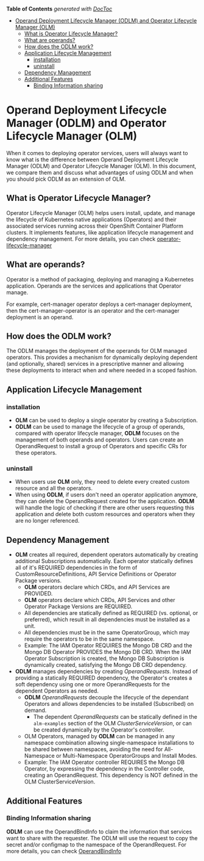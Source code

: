 <!-- START doctoc generated TOC please keep comment here to allow auto update -->
<!-- DON'T EDIT THIS SECTION, INSTEAD RE-RUN doctoc TO UPDATE -->
**Table of Contents**  *generated with [DocToc](https://github.com/thlorenz/doctoc)*

- [Operand Deployment Lifecycle Manager (ODLM) and Operator Lifecycle Manager (OLM)](#operand-deployment-lifecycle-manager-odlm-and-operator-lifecycle-manager-olm)
  - [What is Operator Lifecycle Manager?](#what-is-operator-lifecycle-manager)
  - [What are operands?](#what-are-operands)
  - [How does the ODLM work?](#how-does-the-odlm-work)
  - [Application Lifecycle Management](#application-lifecycle-management)
    - [installation](#installation)
    - [uninstall](#uninstall)
  - [Dependency Management](#dependency-management)
  - [Additional Features](#additional-features)
    - [Binding Information sharing](#binding-information-sharing)

<!-- END doctoc generated TOC please keep comment here to allow auto update -->

# Operand Deployment Lifecycle Manager (ODLM) and Operator Lifecycle Manager (OLM)

When it comes to deploying operator services, users will always want to know what is the difference between Operand Deployment Lifecycle Manager (ODLM) and Operator Lifecycle Manager (OLM). In this document, we compare them and discuss what advantages of using ODLM and when you should pick ODLM as an extension of OLM.

## What is Operator Lifecycle Manager?

Operator Lifecycle Manager (OLM) helps users install, update, and manage the lifecycle of Kubernetes native applications (Operators) and their associated services running across their OpenShift Container Platform clusters.
It implements features, like application lifecycle management and dependency management. For more details, you can check [operator-lifecycle-manager](https://github.com/operator-framework/operator-lifecycle-manager)

## What are operands?

Operator is a method of packaging, deploying and managing a Kubernetes application.
Operands are the services and applications that Operator manage.

For example, cert-manager operator deploys a cert-manager deployment, then the cert-manager-operator is an operator and the cert-manager deployment is an operand.

## How does the ODLM work?

The ODLM manages the deployment of the operands for OLM managed operators.  This provides a mechanism for dynamically deploying dependent (and optionally, shared) services in a prescriptive manner and allowing these deployments to interact when and where needed in a scoped fashion.

## Application Lifecycle Management

### installation

- **OLM** can be used to deploy a single operator by creating a Subscription.
- **ODLM** can be used to manage the lifecycle of a group of operands, compared with operator lifecycle manager, **ODLM** focuses on the management of both operands and operators. Users can create an OperandRequest to install a group of Operators and specific CRs for these operators.

### uninstall

- When users use **OLM** only, they need to delete every created custom resource and all the operators.
- When using **ODLM**, if users don't need an operator application anymore, they can delete the OperandRequest created for the application. **ODLM** will handle the logic of checking if there are other users requesting this application and delete both custom resources and operators when they are no longer referenced.

## Dependency Management

- **OLM** creates all required, dependent operators automatically by creating additional Subscriptions automatically.  Each operator statically defines all of it's REQUIRED dependencies in the form of CustomResourceDefinitions, API Service Definitions or Operator Package versions.  
  - **OLM** operators declare which CRDs, and API Services are PROVIDED.
  - **OLM** operators declare which CRDs, API Services and other Operator Package Versions are REQUIRED.
  - All dependencies are statically defined as REQUIRED (vs. optional, or preferred), which result in all dependencies must be installed as a unit.
  - All dependencies must be in the same OperatorGroup, which may require the operators to be in the same namespace. 
  - Example:  The IAM Operator REQUIRES the Mongo DB CRD and the Mongo DB Operator PROVIDES the Mongo DB CRD.  When the IAM Operator Subscription is created, the Mongo DB Subscription is dynamically created, satisfying the Mongo DB CRD dependency.
- **ODLM** manages dependencies by creating _OperandRequests_.  Instead of providing a statically REQUIRED dependency, the Operator's creates a soft dependency using one or more OperandRequests for the dependent Operators as needed.  
  - **ODLM** *OperandRequests* decouple the lifecycle of the dependant Operators and allows dependencies to be installed (Subscribed) on demand.
    - The dependent _OperandRequests_ can be statically defined in the `alm-examples` section of the OLM _ClusterServiceVersion_, or can be created dynamically by the Operator's controller.
  -  OLM Operators, managed by **ODLM** can be managed in any namespace combination allowing single-namespace installations to be shared between namespaces, avoiding the need for All-Namespace or Multi-Namespace OperatorGroups and Install Modes.
  -  Example: The IAM Operator controller REQUIRES the Mongo DB Operator, by expressing the dependency in the Controller code, creating an OperandRequest.  This dependency is NOT defined in the OLM ClusterServiceVersion.

## Additional Features

### Binding Information sharing

**ODLM** can use the OperandBindInfo to claim the information that services want to share with the requester. The ODLM will use the request to copy the secret and/or configmap to the namespace of the OperandRequest. For more details, you can check [OperandBindInfo](./operand-deployment-lifecycle-manager.md#operandbindinfo-spec)
